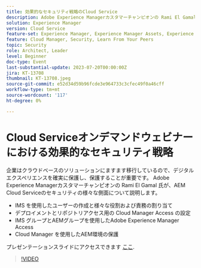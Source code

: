 ```yaml
---
title: 効果的なセキュリティ戦略のCloud Service
description: Adobe Experience Managerカスタマーチャンピオンの Rami El Gamal 氏が、AEM Cloud Serviceのセキュリティの様々な側面について話し合います。
solution: Experience Manager
version: Cloud Service
feature-set: Experience Manager, Experience Manager Assets, Experience Manager Sites
feature: Cloud Manager, Security, Learn From Your Peers
topic: Security
role: Architect, Leader
level: Beginner
doc-type: Event
last-substantial-update: 2023-07-20T00:00:00Z
jira: KT-13708
thumbnail: KT-13708.jpeg
source-git-commit: e52d34d59b96fcde3e964733c3cfec49f0a46cff
workflow-type: tm+mt
source-wordcount: '117'
ht-degree: 0%

---
```



# Cloud Serviceオンデマンドウェビナーにおける効果的なセキュリティ戦略

企業はクラウドベースのソリューションにますます移行しているので、デジタルエクスペリエンスを確実に保護し、保護することが重要です。 Adobe Experience Managerカスタマーチャンピオンの Rami El Gamal 氏が、AEM Cloud Serviceのセキュリティの様々な側面について説明します。

* IMS を使用したユーザーの作成と様々な役割および責務の割り当て
* デプロイメントとリポジトリアクセス用の Cloud Manager Access の設定
* IMS グループとAEMグループを使用したAdobe Experience Manager Access
* Cloud Manager を使用したAEM環境の保護

プレゼンテーションスライドにアクセスできます [ここ](../../assets/experience-manager/july2023/effective-security-strategies-in-cloud-service/AEM-CloudManager-Security_Webinar_July_18.pdf).

>[!VIDEO](https://video.tv.adobe.com/v/3421772/?learn=on)
